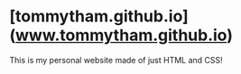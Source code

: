 # [tommytham.github.io] (www.tommytham.github.io)

This is my personal website made of just HTML and CSS!
